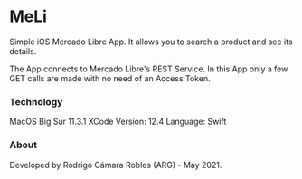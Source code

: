 # MeLi

Simple iOS Mercado Libre App. 
It allows you to search a product and see its details.

The App connects to Mercado Libre's REST Service. 
In this App only a few GET calls are made with no need of an Access Token.

### Technology

MacOS Big Sur 11.3.1
XCode Version: 12.4
Language: Swift

### About

Developed by Rodrigo Cámara Robles (ARG) - May 2021.
